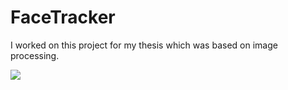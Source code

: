 # FaceTracker
I worked on this project for my thesis which was based on image processing.

![](https://imgur.com/CctwtLx.png)
